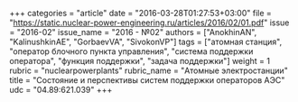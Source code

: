 +++
categories = "article"
date = "2016-03-28T01:27:53+03:00"
file = "https://static.nuclear-power-engineering.ru/articles/2016/02/01.pdf"
issue = "2016-02"
issue_name = "2016 - №02"
authors = ["AnokhinAN", "KalinushkinAE", "GorbaevVA", "SivokonVP"]
tags = ["атомная станция", "оператор блочного пункта управления", "система поддержки оператора", "функция поддержки", "задача поддержки"]
weight = 1
rubric = "nuclearpowerplants"
rubric_name = "Атомные электростанции"
title = "Cостояние и перспективы систем поддержки операторов AЭС"
udc = "04.89:621.039"
+++